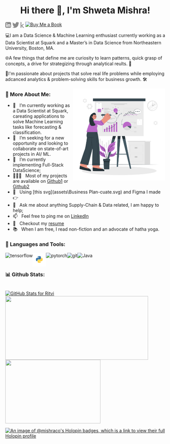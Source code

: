 <h1 align="center">Hi there 👋, I'm Shweta Mishra!</h1>

<a href='https://www.linkedin.com/in/shwm/'><img align='center' alt="linkedin" src="assets\linkedin.svg" height='18px'/></a>
<a href='https://twitter.com/ShwetaM42355084'><img align='center' alt="twitter" src="assets\twitter.svg" height='18px'/></a>
<a href='https://www.kaggle.com/shwetamishra9090'><img align='center' alt="kaggle" src="assets\kaggle.svg" height='18px'/></a>
[![Buy Me a Book](https://img.shields.io/badge/Buy%20Me%20a%20Book-Donate-FFDD00.svg)](https://buymeacoffee.com/sui36)

💻I am a Data Science & Machine Learning enthusiast currently working as a Data Scientist at Squark and a Master’s in Data Science from Northeastern University, Boston, MA.

🌐A few things that define me are curiosity to learn patterns, quick grasp of concepts, a drive for strategizing through analytical reults. 🤖

🎨I'm passionate about projects that solve real life problems while employing adcanced analytics & problem-solving skills for business growth. 🛠️

<img align="right" alt="GIF" src="assets\Business Plan-cuate.svg" width="290px"/>

  
### 🧐 More About Me:

- 🔭 &nbsp; I’m currently  working as a Data Scientist at Squark, careating applications to solve Machine Learning tasks like forecasting & classification.
- 🤝 &nbsp; I’m seeking for a new opportunity and looking to collaborate on state-of-art projects in AI/ ML.
- 🌱 &nbsp; I’m currently implementing Full-Stack DataScience; 
- 👨🏻‍💻 &nbsp; Most of my projects are available on [Github1](https://github.com/MishraCo?tab=repositories) or [Github2](https://github.com/ShwetaM09?tab=repositories)
- 🎨 &nbsp; Using [this svg](assets\Business Plan-cuate.svg) and Figma I made 👉
- 💬 &nbsp; Ask me about anything Supply-Chain & Data related, I am happy to help;
- 📫 &nbsp; Feel free to ping me on [LinkedIn](https://www.linkedin.com/in/shwm/)
- 📝 &nbsp; Checkout my [resume](https://drive.google.com/file/d/1eF4YgBsEhX1DNq4z59e0aVQOlAC8SQQk/view?usp=sharing)
- 📚 &nbsp; When I am free, I read non-fiction and an advocate of hatha yoga.

### 🔨 Languages and Tools:
<a href="https://www.tensorflow.org" target="_blank"> <img align="left" src="https://raw.githubusercontent.com/rahul-jha98/github_readme_icons/main/language_and_tools/square/tensorflow/tensorflow.svg" alt="tensorflow" height="42px"/> </a> 
<a href="https://www.python.org" target="_blank"><img align="left" alt="Python" height ="42px" src="assets\python-svgrepo-com.svg"></a>
<a href="https://pytorch.org/" target="_blank"> <img align="left" src="https://raw.githubusercontent.com/rahul-jha98/github_readme_icons/main/language_and_tools/square/pytorch/pytorch.svg" alt="pytorch" height="42px"/> </a>
<a href="https://git-scm.com/" target="_blank"> <img src="https://git-scm.com/images/logos/downloads/Git-Icon-1788C.svg" align="left" alt="git" height='42px'/> </a> 
<a href="https://www.java.com" target="_blank"><img align="left" alt="Java" height ="42px" src="https://www.vectorlogo.zone/logos/java/java-vertical.svg"></a>

<br>
<br>

### 📊 Github Stats:

<br>

<a href='https://github.com/MishraCo/MishraCo'>
    <img height=200 width="750" align = "center" width="700" src= "https://github-readme-streak-stats.herokuapp.com/?user=MishraCo&theme=radical&date_format=j%20M%5B%20Y%5D" alt="GitHub Stats for Ritvi" />
</a>
<a href="https://github.com/MishraCo/MishraCo">
  <img height=200 width="450" align="center" src="https://github-readme-stats.vercel.app/api?username=MishraCo&show_icons=true&hide=stars&theme=radical" />
</a>
<a href="https://github.com/MishraCo/MishraCo">
  <img height=200 width="300" align="center" src="https://github-readme-stats.vercel.app/api/top-langs/?username=MishraCo&layout=compact&theme=radical" />
</a>

[![An image of @mishraco's Holopin badges, which is a link to view their full Holopin profile](https://holopin.me/mishraco)](https://holopin.io/@mishraco)
